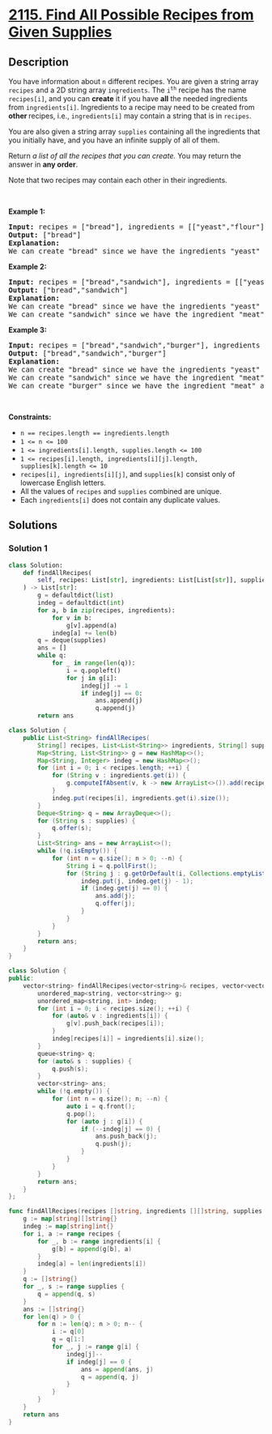 # [2115. Find All Possible Recipes from Given Supplies](https://leetcode.com/problems/find-all-possible-recipes-from-given-supplies)


## Description

<p>You have information about <code>n</code> different recipes. You are given a string array <code>recipes</code> and a 2D string array <code>ingredients</code>. The <code>i<sup>th</sup></code> recipe has the name <code>recipes[i]</code>, and you can <strong>create</strong> it if you have <strong>all</strong> the needed ingredients from <code>ingredients[i]</code>. Ingredients to a recipe may need to be created from <strong>other </strong>recipes, i.e., <code>ingredients[i]</code> may contain a string that is in <code>recipes</code>.</p>

<p>You are also given a string array <code>supplies</code> containing all the ingredients that you initially have, and you have an infinite supply of all of them.</p>

<p>Return <em>a list of all the recipes that you can create. </em>You may return the answer in <strong>any order</strong>.</p>

<p>Note that two recipes may contain each other in their ingredients.</p>

<p>&nbsp;</p>
<p><strong class="example">Example 1:</strong></p>

<pre>
<strong>Input:</strong> recipes = [&quot;bread&quot;], ingredients = [[&quot;yeast&quot;,&quot;flour&quot;]], supplies = [&quot;yeast&quot;,&quot;flour&quot;,&quot;corn&quot;]
<strong>Output:</strong> [&quot;bread&quot;]
<strong>Explanation:</strong>
We can create &quot;bread&quot; since we have the ingredients &quot;yeast&quot; and &quot;flour&quot;.
</pre>

<p><strong class="example">Example 2:</strong></p>

<pre>
<strong>Input:</strong> recipes = [&quot;bread&quot;,&quot;sandwich&quot;], ingredients = [[&quot;yeast&quot;,&quot;flour&quot;],[&quot;bread&quot;,&quot;meat&quot;]], supplies = [&quot;yeast&quot;,&quot;flour&quot;,&quot;meat&quot;]
<strong>Output:</strong> [&quot;bread&quot;,&quot;sandwich&quot;]
<strong>Explanation:</strong>
We can create &quot;bread&quot; since we have the ingredients &quot;yeast&quot; and &quot;flour&quot;.
We can create &quot;sandwich&quot; since we have the ingredient &quot;meat&quot; and can create the ingredient &quot;bread&quot;.
</pre>

<p><strong class="example">Example 3:</strong></p>

<pre>
<strong>Input:</strong> recipes = [&quot;bread&quot;,&quot;sandwich&quot;,&quot;burger&quot;], ingredients = [[&quot;yeast&quot;,&quot;flour&quot;],[&quot;bread&quot;,&quot;meat&quot;],[&quot;sandwich&quot;,&quot;meat&quot;,&quot;bread&quot;]], supplies = [&quot;yeast&quot;,&quot;flour&quot;,&quot;meat&quot;]
<strong>Output:</strong> [&quot;bread&quot;,&quot;sandwich&quot;,&quot;burger&quot;]
<strong>Explanation:</strong>
We can create &quot;bread&quot; since we have the ingredients &quot;yeast&quot; and &quot;flour&quot;.
We can create &quot;sandwich&quot; since we have the ingredient &quot;meat&quot; and can create the ingredient &quot;bread&quot;.
We can create &quot;burger&quot; since we have the ingredient &quot;meat&quot; and can create the ingredients &quot;bread&quot; and &quot;sandwich&quot;.
</pre>

<p>&nbsp;</p>
<p><strong>Constraints:</strong></p>

<ul>
	<li><code>n == recipes.length == ingredients.length</code></li>
	<li><code>1 &lt;= n &lt;= 100</code></li>
	<li><code>1 &lt;= ingredients[i].length, supplies.length &lt;= 100</code></li>
	<li><code>1 &lt;= recipes[i].length, ingredients[i][j].length, supplies[k].length &lt;= 10</code></li>
	<li><code>recipes[i], ingredients[i][j]</code>, and <code>supplies[k]</code> consist only of lowercase English letters.</li>
	<li>All the values of <code>recipes</code> and <code>supplies</code>&nbsp;combined are unique.</li>
	<li>Each <code>ingredients[i]</code> does not contain any duplicate values.</li>
</ul>

## Solutions

### Solution 1

<!-- tabs:start -->

```python
class Solution:
    def findAllRecipes(
        self, recipes: List[str], ingredients: List[List[str]], supplies: List[str]
    ) -> List[str]:
        g = defaultdict(list)
        indeg = defaultdict(int)
        for a, b in zip(recipes, ingredients):
            for v in b:
                g[v].append(a)
            indeg[a] += len(b)
        q = deque(supplies)
        ans = []
        while q:
            for _ in range(len(q)):
                i = q.popleft()
                for j in g[i]:
                    indeg[j] -= 1
                    if indeg[j] == 0:
                        ans.append(j)
                        q.append(j)
        return ans
```

```java
class Solution {
    public List<String> findAllRecipes(
        String[] recipes, List<List<String>> ingredients, String[] supplies) {
        Map<String, List<String>> g = new HashMap<>();
        Map<String, Integer> indeg = new HashMap<>();
        for (int i = 0; i < recipes.length; ++i) {
            for (String v : ingredients.get(i)) {
                g.computeIfAbsent(v, k -> new ArrayList<>()).add(recipes[i]);
            }
            indeg.put(recipes[i], ingredients.get(i).size());
        }
        Deque<String> q = new ArrayDeque<>();
        for (String s : supplies) {
            q.offer(s);
        }
        List<String> ans = new ArrayList<>();
        while (!q.isEmpty()) {
            for (int n = q.size(); n > 0; --n) {
                String i = q.pollFirst();
                for (String j : g.getOrDefault(i, Collections.emptyList())) {
                    indeg.put(j, indeg.get(j) - 1);
                    if (indeg.get(j) == 0) {
                        ans.add(j);
                        q.offer(j);
                    }
                }
            }
        }
        return ans;
    }
}
```

```cpp
class Solution {
public:
    vector<string> findAllRecipes(vector<string>& recipes, vector<vector<string>>& ingredients, vector<string>& supplies) {
        unordered_map<string, vector<string>> g;
        unordered_map<string, int> indeg;
        for (int i = 0; i < recipes.size(); ++i) {
            for (auto& v : ingredients[i]) {
                g[v].push_back(recipes[i]);
            }
            indeg[recipes[i]] = ingredients[i].size();
        }
        queue<string> q;
        for (auto& s : supplies) {
            q.push(s);
        }
        vector<string> ans;
        while (!q.empty()) {
            for (int n = q.size(); n; --n) {
                auto i = q.front();
                q.pop();
                for (auto j : g[i]) {
                    if (--indeg[j] == 0) {
                        ans.push_back(j);
                        q.push(j);
                    }
                }
            }
        }
        return ans;
    }
};
```

```go
func findAllRecipes(recipes []string, ingredients [][]string, supplies []string) []string {
	g := map[string][]string{}
	indeg := map[string]int{}
	for i, a := range recipes {
		for _, b := range ingredients[i] {
			g[b] = append(g[b], a)
		}
		indeg[a] = len(ingredients[i])
	}
	q := []string{}
	for _, s := range supplies {
		q = append(q, s)
	}
	ans := []string{}
	for len(q) > 0 {
		for n := len(q); n > 0; n-- {
			i := q[0]
			q = q[1:]
			for _, j := range g[i] {
				indeg[j]--
				if indeg[j] == 0 {
					ans = append(ans, j)
					q = append(q, j)
				}
			}
		}
	}
	return ans
}
```

<!-- tabs:end -->

<!-- end -->
